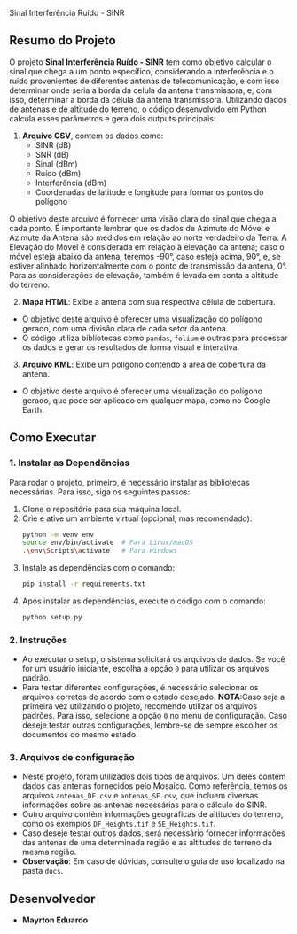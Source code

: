 Sinal Interferência Ruído - SINR
## Resumo do Projeto
O projeto **Sinal Interferência Ruído - SINR** tem como objetivo calcular o sinal que chega a um ponto específico, considerando a interferência e o ruído provenientes de diferentes antenas de telecomunicação, e com isso determinar onde seria a borda da celula da antena transmissora, e, com isso, determinar a borda da célula da antena transmissora. Utilizando dados de antenas e de altitude do terreno, o código desenvolvido em Python calcula esses parâmetros e gera dois outputs principais:
1. **Arquivo CSV**, contem os dados como:
    * SINR (dB)
    * SNR (dB)
    * Sinal (dBm)
    * Ruído (dBm)
    * Interferência (dBm)
    * Coordenadas de latitude e longitude para formar os pontos do polígono  

O objetivo deste arquivo é fornecer uma visão clara do sinal que chega a cada ponto. É importante lembrar que os dados de Azimute do Móvel e Azimute da Antena são medidos em relação ao norte verdadeiro da Terra. A Elevação do Móvel é considerada em relação à elevação da antena; caso o móvel esteja abaixo da antena, teremos -90°, caso esteja acima, 90°, e, se estiver alinhado horizontalmente com o ponto de transmissão da antena, 0°. Para as considerações de elevação, também é levada em conta a altitude do terreno.  

2. **Mapa HTML**: Exibe a antena com sua respectiva célula de cobertura.
* O objetivo deste arquivo é oferecer uma visualização do polígono gerado, com uma divisão clara de cada setor da antena.
* O código utiliza bibliotecas como `pandas`, `folium` e outras para processar os dados e gerar os resultados de forma visual e interativa.

3. **Arquivo KML**: Exibe um polígono contendo a área de cobertura da antena.
* O objetivo deste arquivo é oferecer uma visualização do polígono gerado, que pode ser aplicado em qualquer mapa, como no Google Earth.

## Como Executar
### 1. Instalar as Dependências
Para rodar o projeto, primeiro, é necessário instalar as bibliotecas necessárias. Para isso, siga os seguintes passos:
1. Clone o repositório para sua máquina local.
2. Crie e ative um ambiente virtual (opcional, mas recomendado):
    ```bash
    python -m venv env
    source env/bin/activate  # Para Linux/macOS
    .\env\Scripts\activate   # Para Windows
    ```
3. Instale as dependências com o comando:
    ```bash
    pip install -r requirements.txt
    ```
4. Após instalar as dependências, execute o código com o comando:
    ```bash
    python setup.py
    ```
### 2. Instruções
- Ao executar o setup, o sistema solicitará os arquivos de dados. Se você for um usuário iniciante, escolha a opção `0` para utilizar os arquivos padrão.
- Para testar diferentes configurações, é necessário selecionar os arquivos corretos de acordo com o estado desejado.
**NOTA**:Caso seja a primeira vez utilizando o projeto, recomendo utilizar os arquivos padrões. Para isso, selecione a opção `0` no menu de configuração. Caso deseje testar outras configurações, lembre-se de sempre escolher os documentos do mesmo estado.
### 3. Arquivos de configuração
- Neste projeto, foram utilizados dois tipos de arquivos. Um deles contém dados das antenas fornecidos pelo Mosaico. Como referência, temos os arquivos `antenas_DF.csv` e `antenas_SE.csv`, que incluem diversas informações sobre as antenas necessárias para o cálculo do SINR.
- Outro arquivo contém informações geográficas de altitudes do terreno, como os exemplos `DF_Heights.tif` e `SE_Heights.tif`.
- Caso deseje testar outros dados, será necessário fornecer informações das antenas de uma determinada região e as altitudes do terreno da mesma região.
- **Observação**: Em caso de dúvidas, consulte o guia de uso localizado na pasta `docs`.
## Desenvolvedor
- **Mayrton Eduardo**